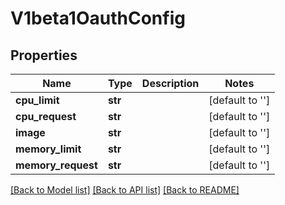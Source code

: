 # V1beta1OauthConfig

## Properties
Name | Type | Description | Notes
------------ | ------------- | ------------- | -------------
**cpu_limit** | **str** |  | [default to '']
**cpu_request** | **str** |  | [default to '']
**image** | **str** |  | [default to '']
**memory_limit** | **str** |  | [default to '']
**memory_request** | **str** |  | [default to '']

[[Back to Model list]](../README.md#documentation-for-models) [[Back to API list]](../README.md#documentation-for-api-endpoints) [[Back to README]](../README.md)


